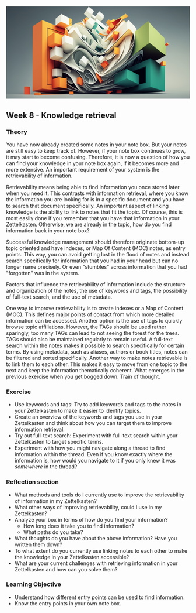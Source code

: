 ![Wiederauffindbarkeit des Wissens](images/woche8.png)

## Week 8 - Knowledge retrieval
### Theory
You have now already created some notes in your note box. But your notes are still easy to keep track of. However, if your note box continues to grow, it may start to become confusing. Therefore, it is now a question of how you can find your knowledge in your note box again, if it becomes more and more extensive. An important requirement of your system is the retrievability of information.

Retrievability means being able to find information you once stored later when you need it. This contrasts with information retrieval, where you know the information you are looking for is in a specific document and you have to search that document specifically. An important aspect of linking knowledge is the ability to link to notes that fit the topic. Of course, this is most easily done if you remember that you have that information in your Zettelkasten. Otherwise, we are already in the topic, how do you find information back in your note box?

Successful knowledge management should therefore originate bottom-up topic oriented and have indexes, or Map Of Content (MOC) notes, as entry points. This way, you can avoid getting lost in the flood of notes and instead search specifically for information that you had in your head but can no longer name precisely. Or even "stumbles" across information that you had "forgotten" was in the system.

Factors that influence the retrievability of information include the structure and organization of the notes, the use of keywords and tags, the possibility of full-text search, and the use of metadata.

One way to improve retrievability is to create indexes or a Map of Content (MOC). This defines major points of contact from which more detailed information can be accessed. Another option is the use of tags to quickly browse topic affiliations. However, the TAGs should be used rather sparingly, too many TAGs can lead to not seeing the forest for the trees. TAGs should also be maintained regularly to remain useful. A full-text search within the notes makes it possible to search specifically for certain terms. By using metadata, such as aliases, authors or book titles, notes can be filtered and sorted specifically. Another way to make notes retrievable is to link them to each other. This makes it easy to move from one topic to the next and keep the information thematically coherent. What emerges in the previous exercise when you get bogged down. Train of thought.

### Exercise
- Use keywords and tags: Try to add keywords and tags to the notes in your Zettelkasten to make it easier to identify topics.
- Create an overview of the keywords and tags you use in your Zettelkasten and think about how you can target them to improve information retrieval.
- Try out full-text search: Experiment with full-text search within your Zettelkasten to target specific terms.
- Experiment with how you might navigate along a thread to find information within the thread. Even if you know exactly where the information is, how would you navigate to it if you only knew it was _somewhere_ in the thread?

### Reflection section
- What methods and tools do I currently use to improve the retrievability of information in my Zettelkasten?
- What other ways of improving retrievability, could I use in my Zettelkasten?
- Analyze your box in terms of how do you find your information?
	- How long does it take you to find information?
	- What paths do you take?
- What thoughts do you have about the above information? Have you written them down?
- To what extent do you currently use linking notes to each other to make the knowledge in your Zettelkasten accessible?
- What are your current challenges with retrieving information in your Zettelkasten and how can you solve them?

### Learning Objective
- Understand how different entry points can be used to find information.
- Know the entry points in your own note box.
<script src="https://giscus.app/client.js"
        data-repo="cogneon/lernos-zettelkasten"
        data-repo-id="R_kgDOI5YY1w"
        data-category="Announcements"
        data-category-id="DIC_kwDOI5YY184CUTx3"
        data-mapping="pathname"
        data-strict="0"
        data-reactions-enabled="1"
        data-emit-metadata="0"
        data-input-position="bottom"
        data-theme="light"
        data-lang="en"
        crossorigin="anonymous"
        async>
</script>
